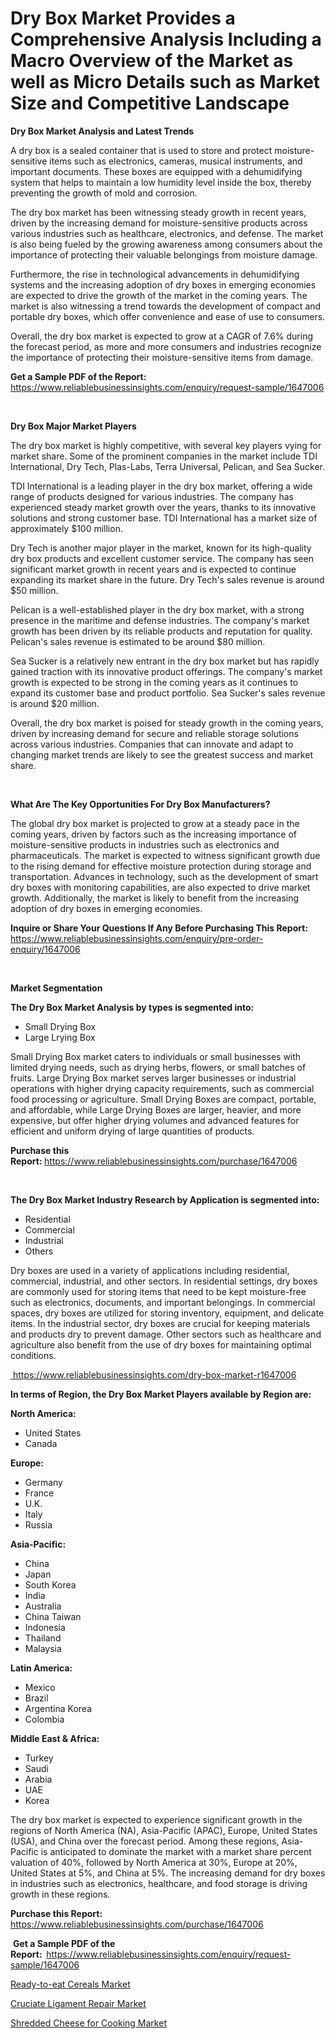 <p><h1>Dry Box Market Provides a Comprehensive Analysis Including a Macro Overview of the Market as well as Micro Details such as Market Size and Competitive Landscape</h1></p><p><strong>Dry Box Market Analysis and Latest Trends</strong></p>
<p><p>A dry box is a sealed container that is used to store and protect moisture-sensitive items such as electronics, cameras, musical instruments, and important documents. These boxes are equipped with a dehumidifying system that helps to maintain a low humidity level inside the box, thereby preventing the growth of mold and corrosion.</p><p>The dry box market has been witnessing steady growth in recent years, driven by the increasing demand for moisture-sensitive products across various industries such as healthcare, electronics, and defense. The market is also being fueled by the growing awareness among consumers about the importance of protecting their valuable belongings from moisture damage.</p><p>Furthermore, the rise in technological advancements in dehumidifying systems and the increasing adoption of dry boxes in emerging economies are expected to drive the growth of the market in the coming years. The market is also witnessing a trend towards the development of compact and portable dry boxes, which offer convenience and ease of use to consumers.</p><p>Overall, the dry box market is expected to grow at a CAGR of 7.6% during the forecast period, as more and more consumers and industries recognize the importance of protecting their moisture-sensitive items from damage.</p></p>
<p><strong>Get a Sample PDF of the Report:&nbsp;</strong> <a href="https://www.reliablebusinessinsights.com/enquiry/request-sample/1647006">https://www.reliablebusinessinsights.com/enquiry/request-sample/1647006</a></p>
<p>&nbsp;</p>
<p><strong>Dry Box Major Market Players</strong></p>
<p><p>The dry box market is highly competitive, with several key players vying for market share. Some of the prominent companies in the market include TDI International, Dry Tech, Plas-Labs, Terra Universal, Pelican, and Sea Sucker.</p><p>TDI International is a leading player in the dry box market, offering a wide range of products designed for various industries. The company has experienced steady market growth over the years, thanks to its innovative solutions and strong customer base. TDI International has a market size of approximately $100 million.</p><p>Dry Tech is another major player in the market, known for its high-quality dry box products and excellent customer service. The company has seen significant market growth in recent years and is expected to continue expanding its market share in the future. Dry Tech's sales revenue is around $50 million.</p><p>Pelican is a well-established player in the dry box market, with a strong presence in the maritime and defense industries. The company's market growth has been driven by its reliable products and reputation for quality. Pelican's sales revenue is estimated to be around $80 million.</p><p>Sea Sucker is a relatively new entrant in the dry box market but has rapidly gained traction with its innovative product offerings. The company's market growth is expected to be strong in the coming years as it continues to expand its customer base and product portfolio. Sea Sucker's sales revenue is around $20 million.</p><p>Overall, the dry box market is poised for steady growth in the coming years, driven by increasing demand for secure and reliable storage solutions across various industries. Companies that can innovate and adapt to changing market trends are likely to see the greatest success and market share.</p></p>
<p>&nbsp;</p>
<p><strong>What Are The Key Opportunities For Dry Box Manufacturers?</strong></p>
<p><p>The global dry box market is projected to grow at a steady pace in the coming years, driven by factors such as the increasing importance of moisture-sensitive products in industries such as electronics and pharmaceuticals. The market is expected to witness significant growth due to the rising demand for effective moisture protection during storage and transportation. Advances in technology, such as the development of smart dry boxes with monitoring capabilities, are also expected to drive market growth. Additionally, the market is likely to benefit from the increasing adoption of dry boxes in emerging economies.</p></p>
<p><strong>Inquire or Share Your Questions If Any Before Purchasing This Report:</strong> <a href="https://www.reliablebusinessinsights.com/enquiry/pre-order-enquiry/1647006">https://www.reliablebusinessinsights.com/enquiry/pre-order-enquiry/1647006</a></p>
<p>&nbsp;</p>
<p><strong>Market Segmentation</strong></p>
<p><strong>The Dry Box Market Analysis by types is segmented into:</strong></p>
<p><ul><li>Small Drying Box</li><li>Large Lrying Box</li></ul></p>
<p><p>Small Drying Box market caters to individuals or small businesses with limited drying needs, such as drying herbs, flowers, or small batches of fruits. Large Drying Box market serves larger businesses or industrial operations with higher drying capacity requirements, such as commercial food processing or agriculture. Small Drying Boxes are compact, portable, and affordable, while Large Drying Boxes are larger, heavier, and more expensive, but offer higher drying volumes and advanced features for efficient and uniform drying of large quantities of products.</p></p>
<p><strong>Purchase this Report:&nbsp;</strong><a href="https://www.reliablebusinessinsights.com/purchase/1647006">https://www.reliablebusinessinsights.com/purchase/1647006</a></p>
<p>&nbsp;</p>
<p><strong>The Dry Box Market Industry Research by Application is segmented into:</strong></p>
<p><ul><li>Residential</li><li>Commercial</li><li>Industrial</li><li>Others</li></ul></p>
<p><p>Dry boxes are used in a variety of applications including residential, commercial, industrial, and other sectors. In residential settings, dry boxes are commonly used for storing items that need to be kept moisture-free such as electronics, documents, and important belongings. In commercial spaces, dry boxes are utilized for storing inventory, equipment, and delicate items. In the industrial sector, dry boxes are crucial for keeping materials and products dry to prevent damage. Other sectors such as healthcare and agriculture also benefit from the use of dry boxes for maintaining optimal conditions.</p></p>
<p><a href="https://www.reliablebusinessinsights.com/dry-box-market-r1647006">&nbsp;https://www.reliablebusinessinsights.com/dry-box-market-r1647006</a></p>
<p><strong>In terms of Region, the Dry Box Market Players available by Region are:</strong></p>
<p>
    <p> <strong> North America: </strong>
        <ul>
            <li>United States</li>
            <li>Canada</li>
        </ul>
        </p> 
    <p> <strong> Europe: </strong>
        <ul>
            <li>Germany</li>
            <li>France</li>
            <li>U.K.</li>
            <li>Italy</li>
            <li>Russia</li>
        </ul>
        </p> 
    <p> <strong> Asia-Pacific: </strong>
        <ul>
            <li>China</li>
            <li>Japan</li>
            <li>South Korea</li>
            <li>India</li>
            <li>Australia</li>
            <li>China Taiwan</li>
            <li>Indonesia</li>
            <li>Thailand</li>
            <li>Malaysia</li>
        </ul>
        </p> 
    <p> <strong> Latin America: </strong>
        <ul>
            <li>Mexico</li>
            <li>Brazil</li>
            <li>Argentina Korea</li>
            <li>Colombia</li>
        </ul>
        </p> 
    <p> <strong> Middle East & Africa: </strong>
        <ul>
            <li>Turkey</li>
            <li>Saudi</li>
            <li>Arabia</li>
            <li>UAE</li>
            <li>Korea</li>
        </ul>
    </p>
    </p>
<p><p>The dry box market is expected to experience significant growth in the regions of North America (NA), Asia-Pacific (APAC), Europe, United States (USA), and China over the forecast period. Among these regions, Asia-Pacific is anticipated to dominate the market with a market share percent valuation of 40%, followed by North America at 30%, Europe at 20%, United States at 5%, and China at 5%. The increasing demand for dry boxes in industries such as electronics, healthcare, and food storage is driving growth in these regions.</p></p>
<p><strong>Purchase this Report: </strong><a href="https://www.reliablebusinessinsights.com/purchase/1647006">https://www.reliablebusinessinsights.com/purchase/1647006</a></p>
<p>&nbsp;<strong>Get a Sample PDF of the Report:&nbsp;&nbsp;</strong><a href="https://www.reliablebusinessinsights.com/enquiry/request-sample/1647006">https://www.reliablebusinessinsights.com/enquiry/request-sample/1647006</a></p>
<p><strong></strong></p>
<p><p><a href="https://github.com/elizabethdagraca/Market-Research-Report-List-4/blob/main/ready-to-eat-cereals-market.md">Ready-to-eat Cereals Market</a></p><p><a href="https://view.publitas.com/reportprime-1/global-cruciate-ligament-repair-market-by-product-type-by-application-by-region-and-companies-industry-segment-outlook-market-assessment-competition-scenario-trends-and-forecast-2024-2031/">Cruciate Ligament Repair Market</a></p><p><a href="https://github.com/mbisetmhermsr/Market-Research-Report-List-3/blob/main/shredded-cheese-for-cooking-market.md">Shredded Cheese for Cooking Market</a></p></p>